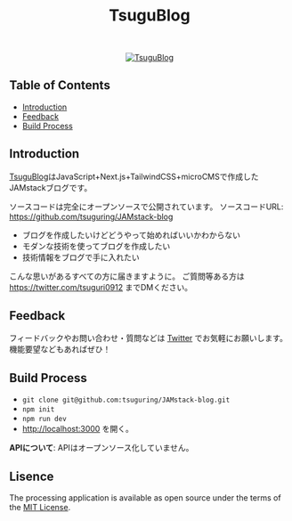 <h1 align="center"> TsuguBlog </h1> <br>
<p align="center">
  <a href="https://tsugu-blog.vercel.app/">
    <img alt="TsuguBlog" title="TsuguBlog" src="https://user-images.githubusercontent.com/52564598/131292015-a0b0b237-1b73-4b8d-a388-d643fa79c8af.png">
  </a>
</p>

## Table of Contents

- [Introduction](#introduction)
- [Feedback](#feedback)
- [Build Process](#build-process)

<!-- END doctoc generated TOC please keep comment here to allow auto update -->

## Introduction

<a href="https://tsugu-blog.vercel.app/">TsuguBlog</a>はJavaScript+Next.js+TailwindCSS+microCMSで作成したJAMstackブログです。

ソースコードは完全にオープンソースで公開されています。
ソースコードURL: https://github.com/tsuguring/JAMstack-blog

- ブログを作成したいけどどうやって始めればいいかわからない
- モダンな技術を使ってブログを作成したい
- 技術情報をブログで手に入れたい

こんな思いがあるすべての方に届きますように。
ご質問等ある方は https://twitter.com/tsuguri0912 までDMください。

## Feedback

フィードバックやお問い合わせ・質問などは [Twitter](https://twitter.com/tsuguri0912) でお気軽にお願いします。 機能要望などもあればぜひ！ 

## Build Process

- `git clone git@github.com:tsuguring/JAMstack-blog.git`
- `npm init`
- `npm run dev`
- [http://localhost:3000](http://localhost:3000) を開く。

**APIについて**: APIはオープンソース化していません。

## Lisence
The processing application is available as open source under the terms of the [MIT License](https://opensource.org/licenses/MIT).
